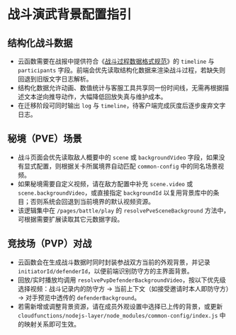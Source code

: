 # 战斗演武背景配置指引

## 结构化战斗数据
- 云函数需要在战报中提供符合《[战斗过程数据格式规范](./battle-data-format.md)》的 `timeline` 与 `participants` 字段。前端会优先读取结构化数据来渲染战斗过程，若缺失则回退到旧版文字日志解析。
- 结构化数据允许动画、数值统计与客服工具共享同一份时间线，无需再根据描述文本逆向推导动作，大幅降低回放失真与维护成本。
- 在迁移阶段可同时输出 `log` 与 `timeline`，待客户端完成灰度后逐步废弃文字日志。

## 秘境（PVE）场景
- 战斗页面会优先读取敌人概要中的 `scene` 或 `backgroundVideo` 字段，如果没有显式配置，则根据关卡所属境界自动匹配 `common-config` 中的同名场景视频。
- 如果秘境需要自定义视频，请在敌方配置中补充 `scene.video` 或 `scene.backgroundVideo`，或直接指定 `backgroundId` 以复用背景库中的条目；否则系统会回退到当前境界的默认视频资源。
- 该逻辑集中在 `/pages/battle/play` 的 `resolvePveSceneBackground` 方法中，可根据需要扩展读取其它元数据字段。

## 竞技场（PVP）对战
- 云函数会在生成战斗数据时同时封装参战双方当前的外观背景，并记录 `initiatorId/defenderId`，以便前端识别防守方的主界面背景。
- 回放/实时播放均调用 `resolvePvpDefenderBackgroundVideo`，按以下优先级选择视频：战斗记录内的防守方 → 当前上下文（如接受邀请时本人即防守方）→ 对手预览中透传的 `defenderBackground`。
- 若需新增或调整背景资源，请在成员外观设置中选择已上传的背景，或更新 `cloudfunctions/nodejs-layer/node_modules/common-config/index.js` 中的映射关系即可生效。
